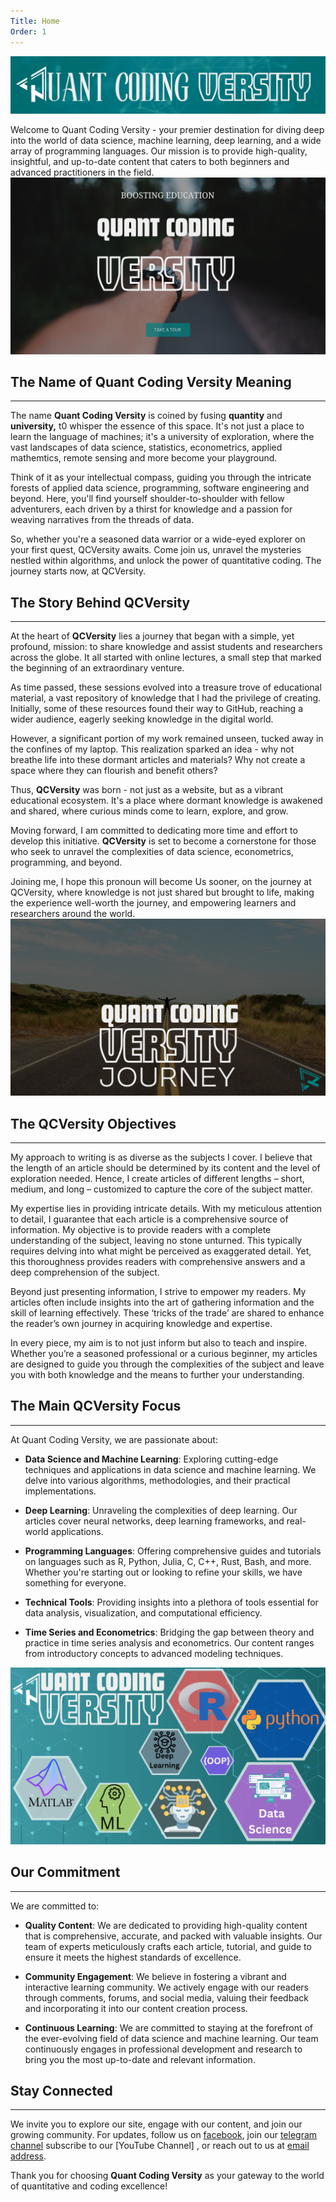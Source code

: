 ```yaml
---
Title: Home
Order: 1
---
```



![QCVersity Name](../images/qcvname.png)

Welcome to Quant Coding Versity - your premier destination for diving deep into the world of data science, machine learning, deep learning, and a wide array of programming languages. Our mission is to provide high-quality, insightful, and up-to-date content that caters to both beginners and advanced practitioners in the field. ![QCVersity home](../images/qcvhome.png)

## The Name of Quant Coding Versity Meaning
-------------------------------------------

The name **Quant Coding Versity** is coined by fusing **quantity** and **university,** t0 whisper the essence of this space. It's not just a place to learn the language of machines; it's a university of exploration, where the vast landscapes of data science, statistics, econometrics, applied mathemtics, remote sensing and more become your playground.

Think of it as your intellectual compass, guiding you through the intricate forests of applied data science, programming, software engineering and beyond. Here, you'll find yourself shoulder-to-shoulder with fellow adventurers, each driven by a thirst for knowledge and a passion for weaving narratives from the threads of data.

So, whether you're a seasoned data warrior or a wide-eyed explorer on your first quest, QCVersity awaits. Come join us, unravel the mysteries nestled within algorithms, and unlock the power of quantitative coding. The journey starts now, at QCVersity.


## The Story Behind QCVersity
-----------------------------

At the heart of **QCVersity** lies a journey that began with a simple, yet profound, mission: to share knowledge and assist students and researchers across the globe. It all started with online lectures, a small step that marked the beginning of an extraordinary venture.

As time passed, these sessions evolved into a treasure trove of educational material, a vast repository of knowledge that I had the privilege of creating. Initially, some of these resources found their way to GitHub, reaching a wider audience, eagerly seeking knowledge in the digital world.

However, a significant portion of my work remained unseen, tucked away in the confines of my laptop. This realization sparked an idea - why not breathe life into these dormant articles and materials? Why not create a space where they can flourish and benefit others?

Thus, **QCVersity** was born - not just as a website, but as a vibrant educational ecosystem. It's a place where dormant knowledge is awakened and shared, where curious minds come to learn, explore, and grow.

Moving forward, I am committed to dedicating more time and effort to develop this initiative. **QCVersity** is set to become a cornerstone for those who seek to unravel the complexities of data science, econometrics, programming, and beyond.

Joining me, I hope this pronoun will become Us sooner, on the journey at QCVersity, where knowledge is not just shared but brought to life, making the experience well-worth the journey, and empowering learners and researchers around the world. 
![QCVersity story](../images/qcvstory.png)

## The QCVersity Objectives
---------------------------

My approach to writing is as diverse as the subjects I cover. I believe that the length of an article should be determined by its content and the level of exploration needed. Hence, I create articles of different lengths – short, medium, and long – customized to capture the core of the subject matter.

My expertise lies in providing intricate details. With my meticulous attention to detail, I guarantee that each article is a comprehensive source of information. My objective is to provide readers with a complete understanding of the subject, leaving no stone unturned. This typically requires delving into what might be perceived as exaggerated detail. Yet, this thoroughness provides readers with comprehensive answers and a deep comprehension of the subject.

Beyond just presenting information, I strive to empower my readers. My articles often include insights into the art of gathering information and the skill of learning effectively. These ‘tricks of the trade’ are shared to enhance the reader’s own journey in acquiring knowledge and expertise.

In every piece, my aim is to not just inform but also to teach and inspire. Whether you’re a seasoned professional or a curious beginner, my articles are designed to guide you through the complexities of the subject and leave you with both knowledge and the means to further your understanding.

## The Main QCVersity Focus
--------------------------

At Quant Coding Versity, we are passionate about:

- **Data Science and Machine Learning**: Exploring cutting-edge techniques and applications in data science and machine learning. We delve into various algorithms, methodologies, and their practical implementations.

- **Deep Learning**: Unraveling the complexities of deep learning. Our articles cover neural networks, deep learning frameworks, and real-world applications.

- **Programming Languages**: Offering comprehensive guides and tutorials on languages such as R, Python, Julia, C, C++, Rust, Bash, and more. Whether you're starting out or looking to refine your skills, we have something for everyone.

- **Technical Tools**: Providing insights into a plethora of tools essential for data analysis, visualization, and computational efficiency.

- **Time Series and Econometrics**: Bridging the gap between theory and practice in time series analysis and econometrics. Our content ranges from introductory concepts to advanced modeling techniques.

![QCVersity topics](../images/qcvtopics.png)

## Our Commitment
-----------------

We are committed to:

- **Quality Content**: We are dedicated to providing high-quality content that is comprehensive, accurate, and packed with valuable insights. Our team of experts meticulously crafts each article, tutorial, and guide to ensure it meets the highest standards of excellence.

- **Community Engagement**: We believe in fostering a vibrant and interactive learning community. We actively engage with our readers through comments, forums, and social media, valuing their feedback and incorporating it into our content creation process.

- **Continuous Learning**: We are committed to staying at the forefront of the ever-evolving field of data science and machine learning. Our team continuously engages in professional development and research to bring you the most up-to-date and relevant information.


## Stay Connected
-----------------
We invite you to explore our site, engage with our content, and join our growing community. For updates, follow us on [facebook](https://www.facebook.com/drsaadlaouadi), join our [telegram channel](https://t.me/+3nlC1pP56uYzMmE0) subscribe to our [YouTube Channel] , or reach out to us at [email address](QuantCodingVersty).


Thank you for choosing **Quant Coding Versity** as your gateway to the world of quantitative and coding excellence!
